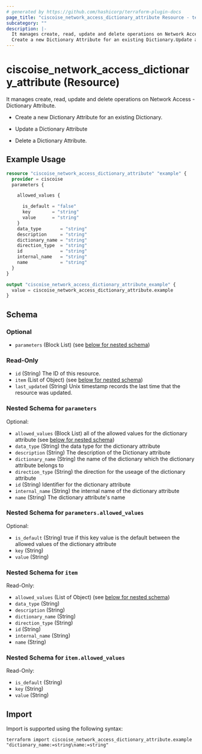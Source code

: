 ```yaml
---
# generated by https://github.com/hashicorp/terraform-plugin-docs
page_title: "ciscoise_network_access_dictionary_attribute Resource - terraform-provider-ciscoise"
subcategory: ""
description: |-
  It manages create, read, update and delete operations on Network Access - Dictionary Attribute.
  Create a new Dictionary Attribute for an existing Dictionary.Update a Dictionary AttributeDelete a Dictionary Attribute.
---
```


# ciscoise_network_access_dictionary_attribute (Resource)

It manages create, read, update and delete operations on Network Access - Dictionary Attribute.

- Create a new Dictionary Attribute for an existing Dictionary.

- Update a Dictionary Attribute

- Delete a Dictionary Attribute.

## Example Usage

```terraform
resource "ciscoise_network_access_dictionary_attribute" "example" {
  provider = ciscoise
  parameters {

    allowed_values {

      is_default = "false"
      key        = "string"
      value      = "string"
    }
    data_type       = "string"
    description     = "string"
    dictionary_name = "string"
    direction_type  = "string"
    id              = "string"
    internal_name   = "string"
    name            = "string"
  }
}

output "ciscoise_network_access_dictionary_attribute_example" {
  value = ciscoise_network_access_dictionary_attribute.example
}
```

<!-- schema generated by tfplugindocs -->
## Schema

### Optional

- `parameters` (Block List) (see [below for nested schema](#nestedblock--parameters))

### Read-Only

- `id` (String) The ID of this resource.
- `item` (List of Object) (see [below for nested schema](#nestedatt--item))
- `last_updated` (String) Unix timestamp records the last time that the resource was updated.

<a id="nestedblock--parameters"></a>
### Nested Schema for `parameters`

Optional:

- `allowed_values` (Block List) all of the allowed values for the dictionary attribute (see [below for nested schema](#nestedblock--parameters--allowed_values))
- `data_type` (String) the data type for the dictionary attribute
- `description` (String) The description of the Dictionary attribute
- `dictionary_name` (String) the name of the dictionary which the dictionary attribute belongs to
- `direction_type` (String) the direction for the useage of the dictionary attribute
- `id` (String) Identifier for the dictionary attribute
- `internal_name` (String) the internal name of the dictionary attribute
- `name` (String) The dictionary attribute's name

<a id="nestedblock--parameters--allowed_values"></a>
### Nested Schema for `parameters.allowed_values`

Optional:

- `is_default` (String) true if this key value is the default between the allowed values of the dictionary attribute
- `key` (String)
- `value` (String)



<a id="nestedatt--item"></a>
### Nested Schema for `item`

Read-Only:

- `allowed_values` (List of Object) (see [below for nested schema](#nestedobjatt--item--allowed_values))
- `data_type` (String)
- `description` (String)
- `dictionary_name` (String)
- `direction_type` (String)
- `id` (String)
- `internal_name` (String)
- `name` (String)

<a id="nestedobjatt--item--allowed_values"></a>
### Nested Schema for `item.allowed_values`

Read-Only:

- `is_default` (String)
- `key` (String)
- `value` (String)

## Import

Import is supported using the following syntax:

```shell
terraform import ciscoise_network_access_dictionary_attribute.example "dictionary_name:=string\name:=string"
```
